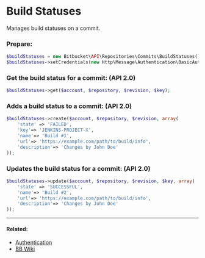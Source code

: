# Build Statuses

Manages build statuses on a commit.

### Prepare:
```php
$buildStatuses = new Bitbucket\API\Repositories\Commits\BuildStatuses();
$buildStatuses->setCredentials(new Http\Message\Authentication\BasicAuth($bb_user, $bb_pass));
```

### Get the build status for a commit: (API 2.0)

```php
$buildStatuses->get($account, $repository, $revision, $key);
```

### Adds a build status to a commit: (API 2.0)

```php
$buildStatuses->create($account, $repository, $revision, array(
    'state' => 'FAILED',
    'key'=> 'JENKINS-PROJECT-X',
    'name'=> 'Build #1',
    'url'=> 'https://example.com/path/to/build/info',
    'description'=> 'Changes by John Doe'
));
```

### Updates the build status for a commit: (API 2.0)

```php
$buildStatuses->update($account, $repository, $revision, $key, array(
    'state' => 'SUCCESSFUL',
    'name'=> 'Build #2',
    'url'=> 'https://example.com/path/to/build/info',
    'description'=> 'Changes by John Doe'
));
```

----

#### Related:
  * [Authentication](../../../examples/authentication.md)
  * [BB Wiki](https://developer.atlassian.com/cloud/bitbucket/rest/api-group-commit-statuses/#api-repositories-workspace-repo-slug-commit-commit-statuses-build-post)
